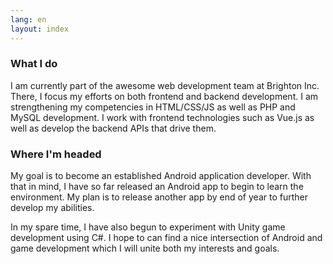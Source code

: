 ```yaml
---
lang: en
layout: index
---
```

### What I do
<p class="text-justify">I am currently part of the awesome web development team at Brighton Inc. There, I focus my efforts on both frontend and backend development. I am strengthening my competencies in HTML/CSS/JS as well as PHP and MySQL development. I work with frontend technologies such as Vue.js as well as develop the backend APIs that drive them.</p>

### Where I'm headed
<p class="text-justify">My goal is to become an established Android application developer. With that in mind, I have so far released an Android app to begin to learn the environment. My plan is to release another app by end of year to further develop my abilities.

In my spare time, I have also begun to experiment with Unity game development using C#. I hope to can find a nice intersection of Android and game development which I will unite both my interests and goals.</p>
